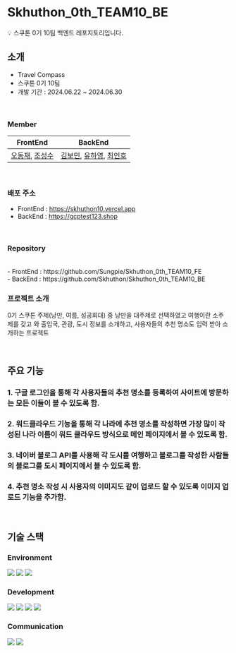 # Skhuthon_0th_TEAM10_BE
💡 스쿠톤 0기 10팀 백엔드 레포지토리입니다.

##  소개
- Travel Compass
- 스쿠톤 0기 10팀
- 개발 기간 : 2024.06.22 ~ 2024.06.30
<br>

### Member
|                                              FrontEnd                                 |                                BackEnd                                 |
|:-----------------------------------------------------------------------:|:----------------------------------------------------------------------:|
|   [오동재](https://github.com/djdongjae), [조성수](https://github.com/Sungpie) | [김보민](https://github.com/bomin0214), [유하영](https://github.com/ttttkii913), [최인호](https://github.com/inhooo00) |

<br>

### 배포 주소
- FrontEnd : https://skhuthon10.vercel.app <br>
- BackEnd : https://gcptest123.shop

<br>

### Repository
<br>
- FrontEnd : https://github.com/Sungpie/Skhuthon_0th_TEAM10_FE <br>
- BackEnd : https://github.com/Skhuthon/Skhuthon_0th_TEAM10_BE

<br>

### 프로젝트 소개

0기 스쿠톤 주제(낭만, 여름, 성공회대) 중 낭만을 대주제로 선택하였고 여행이란 소주제를 갖고 와 출입국, 관광, 도시 정보를 소개하고, 사용자들의 추천 명소도 입력 받아 소개하는 프로젝트

<br>

## 주요 기능
### 1. 구글 로그인을 통해 각 사용자들의 추천 명소를 등록하여 사이트에 방문하는 모든 이들이 볼 수 있도록 함.


### 2. 워드클라우드 기능을 통해 각 나라에 추천 명소를 작성하면 가장 많이 작성된 나라 이름이 워드 클라우드 방식으로 메인 페이지에서 볼 수 있도록 함.


### 3. 네이버 블로그 API를 사용해 각 도시를 여행하고 블로그를 작성한 사람들의 블로그를 도시 페이지에서 볼 수 있도록 함.


### 4. 추천 명소 작성 시 사용자의 이미지도 같이 업로드 할 수 있도록 이미지 업로드 기능을 추가함.

<br>

## 기술 스택
### Environment
<img src="https://img.shields.io/badge/intellij idea-000000?style=for-the-badge&logo=intellij idea&logoColor=white">
<img src="https://img.shields.io/badge/github-181717?style=for-the-badge&logo=github&logoColor=white">
<img src="https://img.shields.io/badge/git-F05032?style=for-the-badge&logo=git&logoColor=white">

### Development
<img src="https://img.shields.io/badge/aws-FF9900?style=for-the-badge&logo=amazoncloudwatch&logoColor=white">
<img src="https://img.shields.io/badge/spring boot-6DB33F?style=for-the-badge&logo=spring boot&logoColor=white">
<img src="https://img.shields.io/badge/java-007396?style=for-the-badge&logo=java&logoColor=white"> 
<img src="https://img.shields.io/badge/mysql-4479A1?style=for-the-badge&logo=mysql&logoColor=white"> 

### Communication
<img src="https://img.shields.io/badge/discord-5865F2?style=for-the-badge&logo=discord&logoColor=white"> 
<img src="https://img.shields.io/badge/notion-000000?style=for-the-badge&logo=notion&logoColor=white">
